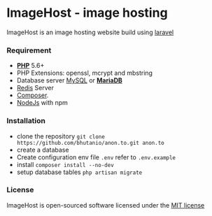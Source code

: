 # ImageHost - image hosting
ImageHost is an image hosting website build using [laravel](https://laravel.com/)

### Requirement
- [**PHP**](https://php.net) 5.6+
- PHP Extensions: openssl, mcrypt and mbstring
- Database server [MySQL](https://www.mysql.com) or [**MariaDB**](https://mariadb.org)
- [Redis](http://redis.io) Server
- [Composer](https://getcomposer.org).
- [NodeJs](https://nodejs.org/) with npm

### Installation
* clone the repository `git clone https://github.com/bhutanio/anon.to.git anon.to`
* create a database
* Create configuration env file `.env` refer to `.env.example`
* install `composer install --no-dev`
* setup database tables `php artisan migrate`

### License
ImageHost is open-sourced software licensed under the [MIT license](http://opensource.org/licenses/MIT)